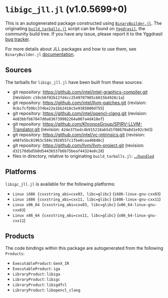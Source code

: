 # `libigc_jll.jl` (v1.0.5699+0)

This is an autogenerated package constructed using [`BinaryBuilder.jl`](https://github.com/JuliaPackaging/BinaryBuilder.jl). The originating [`build_tarballs.jl`](https://github.com/JuliaPackaging/Yggdrasil/blob/b6d478db06ce09a5b58c58000f58ec87896ae697/L/libigc/build_tarballs.jl) script can be found on [`Yggdrasil`](https://github.com/JuliaPackaging/Yggdrasil/), the community build tree.  If you have any issue, please report it to the Yggdrasil [bug tracker](https://github.com/JuliaPackaging/Yggdrasil/issues).

For more details about JLL packages and how to use them, see `BinaryBuilder.jl` [documentation](https://juliapackaging.github.io/BinaryBuilder.jl/dev/jll/).

## Sources

The tarballs for `libigc_jll.jl` have been built from these sources:

* git repository: https://github.com/intel/intel-graphics-compiler.git (revision: `c59cb6f02b12fd4cc2549707985c6015b4928c1a`)
* git repository: https://github.com/intel/llvm-patches.git (revision: `9cbc7cfb9bc374be22e1bb2418c5e9385000d755`)
* git repository: https://github.com/intel/opencl-clang.git (revision: `4e83bbfb67047d0a836739982264a007a4d418ef`)
* git repository: https://github.com/KhronosGroup/SPIRV-LLVM-Translator.git (revision: `424e375edc4b915218ab5d1f08670a8d1e92c9d3`)
* git repository: https://github.com/intel/vc-intrinsics.git (revision: `a08fe5bc81963c569c3920557c1fbe0caa40840c`)
* git repository: https://github.com/llvm/llvm-project.git (revision: `d32170dbd5b0d54436537b6b75beaf44324e0c28`)
* files in directory, relative to originating `build_tarballs.jl`: [`./bundled`](https://github.com/JuliaPackaging/Yggdrasil/tree/b6d478db06ce09a5b58c58000f58ec87896ae697/L/libigc/bundled)

## Platforms

`libigc_jll.jl` is available for the following platforms:

* `Linux i686 {cxxstring_abi=cxx03, libc=glibc}` (`i686-linux-gnu-cxx03`)
* `Linux i686 {cxxstring_abi=cxx11, libc=glibc}` (`i686-linux-gnu-cxx11`)
* `Linux x86_64 {cxxstring_abi=cxx03, libc=glibc}` (`x86_64-linux-gnu-cxx03`)
* `Linux x86_64 {cxxstring_abi=cxx11, libc=glibc}` (`x86_64-linux-gnu-cxx11`)

## Products

The code bindings within this package are autogenerated from the following `Products`:

* `ExecutableProduct`: `GenX_IR`
* `ExecutableProduct`: `iga`
* `LibraryProduct`: `libiga`
* `LibraryProduct`: `libigc`
* `LibraryProduct`: `libigdfcl`
* `LibraryProduct`: `libopencl_clang`
